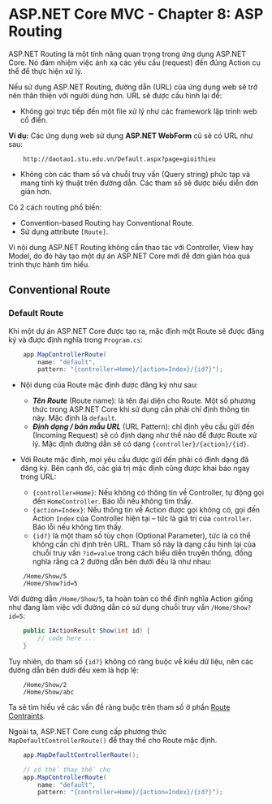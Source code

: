 # ASP.NET Core MVC - Chapter 8: ASP Routing

ASP.NET Routing là một tính năng quan trọng trong ứng dụng ASP.NET Core. Nó đảm nhiệm việc ánh xạ các yêu cầu (request) đến đúng Action cụ thể để thực hiện xử lý. 

Nếu sử dụng ASP.NET Routing, đường dẫn (URL) của ứng dụng web sẽ trở nên thân thiện với người dùng hơn. URL sẽ được cấu hình lại để:

* Không gọi trực tiếp đến một file xử lý như các framework lập trình web cổ điển.
		
**Ví dụ:** Các ứng dụng web sử dụng **ASP.NET WebForm** cũ sẽ có URL như sau:
```
    http://daotao1.stu.edu.vn/Default.aspx?page=gioithieu
```
* Không còn các tham số và chuỗi truy vấn (Query string) phức tạp và mang tính kỹ thuật trên đường dẫn. Các tham số sẽ được biểu diễn đơn giản hơn.

Có 2 cách routing phổ biến:
* Convention-based Routing hay Conventional Route.
* Sử dụng attribute `[Route]`.

Vì nội dung ASP.NET Routing không cần thao tác với Controller, View hay Model, do đó hãy tạo một dự án ASP.NET Core mới để đơn giản hóa quá trình thực hành tìm hiểu.

## Conventional Route

### Default Route

Khi một dự án ASP.NET Core được tạo ra, mặc định một Route sẽ được đăng ký và được định nghĩa trong `Program.cs`:
```csharp
    app.MapControllerRoute(
        name: "default",
        pattern: "{controller=Home}/{action=Index}/{id?}");
```
* Nội dung của Route mặc định được đăng ký như sau:
    * ***Tên Route*** (Route name): là tên đại diện cho Route. Một số phương thức trong ASP.NET Core khi sử dụng cần phải chỉ định thông tin này. Mặc định là `default`.
    * ***Định dạng / bản mẫu URL*** (URL Pattern): chỉ định yêu cầu gửi đến (Incoming Request) sẽ có định dạng như thế nào để được Route xử lý. Mặc định đường dẫn sẽ có dạng `{controller}/{action}/{id}`.

* Với Route mặc định, mọi yêu cầu được gửi đến phải có định dạng đã đăng ký. Bên cạnh đó, các giá trị mặc định cũng được khai báo ngay trong URL:
    * `{controller=Home}`: Nếu không có thông tin về Controller, tự động gọi đến `HomeController`. Báo lỗi nếu không tìm thấy.
    * `{action=Index}`: Nếu thông tin về Action được gọi không có, gọi đến Action `Index` của Controller hiện tại – tức là giá trị của `controller`. Báo lỗi nếu không tìm thấy.
    * `{id?}` là một tham số tùy chọn (Optional Parameter), tức là có thể không cần chỉ định trên URL. Tham số này là dạng cấu hình lại của chuỗi truy vấn `?id=value` trong cách biểu diễn truyền thống, đồng nghĩa rằng cả 2 đường dẫn bên dưới đều là như nhau:

```
    /Home/Show/5
    /Home/Show?id=5
```

Với đường dẫn `/Home/Show/5`, ta hoàn toàn có thể định nghĩa Action giống như đang làm việc với đường dẫn có sử dụng chuỗi truy vấn `/Home/Show?id=5`:
```csharp
    public IActionResult Show(int id) {
        // code here ...
    }
```

Tuy nhiên, do tham số `{id?}` không có ràng buộc về kiểu dữ liệu, nên các đường dẫn bên dưới đều xem là hợp lệ:
```
    /Home/Show/2
    /Home/Show/abc
```

Ta sẽ tìm hiểu về các vấn đề ràng buộc trên tham số ở phần [Route Contraints]().

Ngoài ta, ASP.NET Core cung cấp phương thức `MapDefaultControllerRoute()` để thay thế cho Route mặc định.
```csharp
    app.MapDefaultControllerRoute();

    // có thể thay thế cho
    app.MapControllerRoute(
        name: "default",
        pattern: "{controller=Home}/{action=Index}/{id?}");
```




